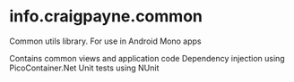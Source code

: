 info.craigpayne.common
======================

Common utils library. For use in Android Mono apps 

Contains common views and application code
Dependency injection using PicoContainer.Net 
Unit tests using NUnit
